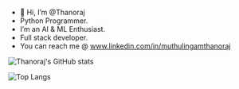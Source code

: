 - 👋 Hi, I’m @Thanoraj
- Python Programmer.
- I’m an AI & ML Enthusiast.
- Full stack developer.
- You can reach me @ www.linkedin.com/in/muthulingamthanoraj

![Thanoraj's GitHub stats](https://github-readme-stats.vercel.app/api?username=Thanoraj&count_private=true&show_icons=true&theme=radical)


![Top Langs](https://github-readme-stats.vercel.app/api/top-langs/?username=Thanoraj&count_private=true&theme=radical)

<!---
Thanoraj/Thanoraj is a ✨ special ✨ repository because its `README.md` (this file) appears on your GitHub profile.
You can click the Preview link to take a look at your changes.
--->
